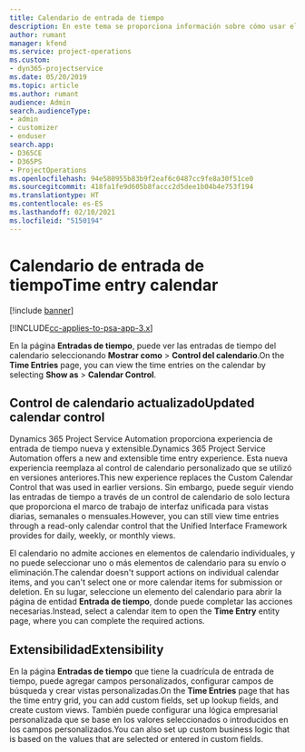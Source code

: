 ```yaml
---
title: Calendario de entrada de tiempo
description: En este tema se proporciona información sobre cómo usar el calendario de entrada de tiempo.
author: rumant
manager: kfend
ms.service: project-operations
ms.custom:
- dyn365-projectservice
ms.date: 05/20/2019
ms.topic: article
ms.author: rumant
audience: Admin
search.audienceType:
- admin
- customizer
- enduser
search.app:
- D365CE
- D365PS
- ProjectOperations
ms.openlocfilehash: 94e580955b83b9f2eaf6c0487cc9fe8a30f51ce0
ms.sourcegitcommit: 418fa1fe9d605b8faccc2d5dee1b04b4e753f194
ms.translationtype: HT
ms.contentlocale: es-ES
ms.lasthandoff: 02/10/2021
ms.locfileid: "5150194"
---
```

# <a name="time-entry-calendar"></a><span data-ttu-id="1f0e4-103">Calendario de entrada de tiempo</span><span class="sxs-lookup"><span data-stu-id="1f0e4-103">Time entry calendar</span></span>

[!include [banner](../includes/psa-now-project-operations.md)]

[!INCLUDE[cc-applies-to-psa-app-3.x](../includes/cc-applies-to-psa-app-3x.md)]

<span data-ttu-id="1f0e4-104">En la página **Entradas de tiempo**, puede ver las entradas de tiempo del calendario seleccionando **Mostrar como** \> **Control del calendario**.</span><span class="sxs-lookup"><span data-stu-id="1f0e4-104">On the **Time Entries** page, you can view the time entries on the calendar by selecting **Show as** \> **Calendar Control**.</span></span>

## <a name="updated-calendar-control"></a><span data-ttu-id="1f0e4-105">Control de calendario actualizado</span><span class="sxs-lookup"><span data-stu-id="1f0e4-105">Updated calendar control</span></span>

<span data-ttu-id="1f0e4-106">Dynamics 365 Project Service Automation proporciona experiencia de entrada de tiempo nueva y extensible.</span><span class="sxs-lookup"><span data-stu-id="1f0e4-106">Dynamics 365 Project Service Automation offers a new and extensible time entry experience.</span></span> <span data-ttu-id="1f0e4-107">Esta nueva experiencia reemplaza al control de calendario personalizado que se utilizó en versiones anteriores.</span><span class="sxs-lookup"><span data-stu-id="1f0e4-107">This new experience replaces the Custom Calendar Control that was used in earlier versions.</span></span> <span data-ttu-id="1f0e4-108">Sin embargo, puede seguir viendo las entradas de tiempo a través de un control de calendario de solo lectura que proporciona el marco de trabajo de interfaz unificada para vistas diarias, semanales o mensuales.</span><span class="sxs-lookup"><span data-stu-id="1f0e4-108">However, you can still view time entries through a read-only calendar control that the Unified Interface Framework provides for daily, weekly, or monthly views.</span></span>

<span data-ttu-id="1f0e4-109">El calendario no admite acciones en elementos de calendario individuales, y no puede seleccionar uno o más elementos de calendario para su envío o eliminación.</span><span class="sxs-lookup"><span data-stu-id="1f0e4-109">The calendar doesn't support actions on individual calendar items, and you can't select one or more calendar items for submission or deletion.</span></span> <span data-ttu-id="1f0e4-110">En su lugar, seleccione un elemento del calendario para abrir la página de entidad **Entrada de tiempo**, donde puede completar las acciones necesarias.</span><span class="sxs-lookup"><span data-stu-id="1f0e4-110">Instead, select a calendar item to open the **Time Entry** entity page, where you can complete the required actions.</span></span>

## <a name="extensibility"></a><span data-ttu-id="1f0e4-111">Extensibilidad</span><span class="sxs-lookup"><span data-stu-id="1f0e4-111">Extensibility</span></span>

<span data-ttu-id="1f0e4-112">En la página **Entradas de tiempo** que tiene la cuadrícula de entrada de tiempo, puede agregar campos personalizados, configurar campos de búsqueda y crear vistas personalizadas.</span><span class="sxs-lookup"><span data-stu-id="1f0e4-112">On the **Time Entries** page that has the time entry grid, you can add custom fields, set up lookup fields, and create custom views.</span></span> <span data-ttu-id="1f0e4-113">También puede configurar una lógica empresarial personalizada que se base en los valores seleccionados o introducidos en los campos personalizados.</span><span class="sxs-lookup"><span data-stu-id="1f0e4-113">You can also set up custom business logic that is based on the values that are selected or entered in custom fields.</span></span>
